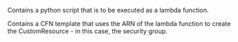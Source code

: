 Contains a python script that is to be executed as a lambda function.

Contains a CFN template that uses the ARN of the lambda function to create the CustomResource - in this case, the security group.